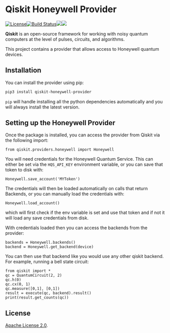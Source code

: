 # Qiskit Honeywell Provider

[![License](https://img.shields.io/github/license/qiskit-community/qiskit-honeywell-provider.svg?style=popout-square)](https://opensource.org/licenses/Apache-2.0)[![Build Status](https://img.shields.io/travis/com/qiskit-community/qiskit-honeywell-provider/master.svg?style=popout-square)](https://travis-ci.com/qiskit-community/qiskit-honeywell-provider)[![](https://img.shields.io/github/release/qiskit-community/qiskit-honeywell-provider.svg?style=popout-square)](https://github.com/qiskit-community/qiskit-honeywell-provider/releases)[![](https://img.shields.io/pypi/dm/qiskit-honeywell-provider.svg?style=popout-square)](https://pypi.org/project/qiskit-honeywell-provider/)

**Qiskit** is an open-source framework for working with noisy quantum computers at the level of pulses, circuits, and algorithms.

This project contains a provider that allows access to Honeywell quantum
devices.

## Installation

You can install the provider using pip:

```bash
pip3 install qiskit-honeywell-provider
```

`pip` will handle installing all the python dependencies automatically and you
will always install the latest version.

## Setting up the Honeywell Provider

Once the package is installed, you can access the provider from Qiskit via the following import:

```python3
from qiskit.providers.honeywell import Honeywell
```

You will need credentials for the Honeywell Quantum Service. This can either be
set via the `HQS_API_KEY` environment variable, or you can save that token to
disk with:

```python3
Honeywell.save_account('MYToken')
```

The credentials will then be loaded automatically on calls that return Backends,
or you can manually load the credentials with:

```python3
Honeywell.load_account()
```

which will first check if the env variable is set and use that token and if not
it will load any save credentials from disk.

With credentials loaded then you can access the backends from the provider:

```python3
backends = Honeywell.backends()
backend = Honeywell.get_backend(device)
```

You can then use that backend like you would use any other qiskit backend. For
example, running a bell state circuit:

```python3
from qiskit import *
qc = QuantumCircuit(2, 2)
qc.h(0)
qc.cx(0, 1)
qc.measure([0,1], [0,1])
result = execute(qc, backend).result()
print(result.get_counts(qc))
```

## License

[Apache License 2.0].

[Apache License 2.0]: https://github.com/qiskit-community/qiskit-honeywell-provider/blob/master/LICENSE.txt

